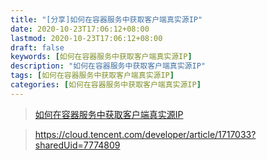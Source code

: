 ```yaml
---
title: "[分享]如何在容器服务中获取客户端真实源IP"
date: 2020-10-23T17:06:12+08:00
lastmod: 2020-10-23T17:06:12+08:00
draft: false
keywords: [如何在容器服务中获取客户端真实源IP]
description: "如何在容器服务中获取客户端真实源IP"
tags: [如何在容器服务中获取客户端真实源IP]
categories: [如何在容器服务中获取客户端真实源IP]
---
```


>   [如何在容器服务中获取客户端真实源IP](https://cloud.tencent.com/developer/article/1721204?sharedUid=7774809)

> https://cloud.tencent.com/developer/article/1717033?sharedUid=7774809
